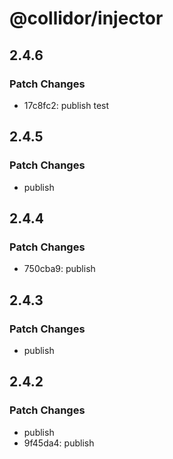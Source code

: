 # @collidor/injector

## 2.4.6

### Patch Changes

- 17c8fc2: publish test

## 2.4.5

### Patch Changes

- publish

## 2.4.4

### Patch Changes

- 750cba9: publish

## 2.4.3

### Patch Changes

- publish

## 2.4.2

### Patch Changes

- publish
- 9f45da4: publish
